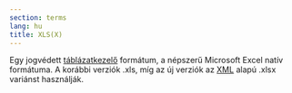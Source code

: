 ```yaml
---
section: terms
lang: hu
title: XLS(X)
---
```


Egy jogvédett [táblázatkezelő](../spreadsheet/) formátum, a népszerű Microsoft Excel natív formátuma. A korábbi verziók .xls, míg az új verziók az [XML](../xml/) alapú .xlsx variánst használják.
